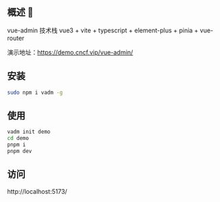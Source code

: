 ## 概述 👋
vue-admin 技术栈 vue3 + vite + typescript + element-plus + pinia + vue-router

演示地址：https://demo.cncf.vip/vue-admin/

## 安装
```bash
sudo npm i vadm -g
```
## 使用
```bash
vadm init demo
cd demo
pnpm i
pnpm dev
```
## 访问
http://localhost:5173/
